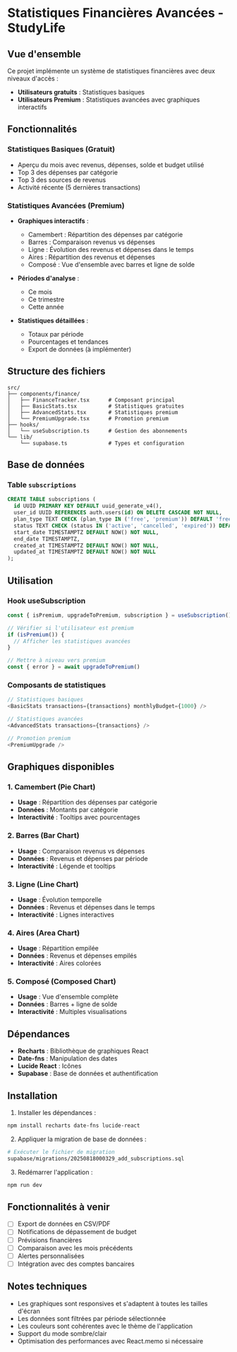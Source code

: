 # Statistiques Financières Avancées - StudyLife

## Vue d'ensemble

Ce projet implémente un système de statistiques financières avec deux niveaux d'accès :

- **Utilisateurs gratuits** : Statistiques basiques
- **Utilisateurs Premium** : Statistiques avancées avec graphiques interactifs

## Fonctionnalités

### Statistiques Basiques (Gratuit)
- Aperçu du mois avec revenus, dépenses, solde et budget utilisé
- Top 3 des dépenses par catégorie
- Top 3 des sources de revenus
- Activité récente (5 dernières transactions)

### Statistiques Avancées (Premium)
- **Graphiques interactifs** :
  - Camembert : Répartition des dépenses par catégorie
  - Barres : Comparaison revenus vs dépenses
  - Ligne : Évolution des revenus et dépenses dans le temps
  - Aires : Répartition des revenus et dépenses
  - Composé : Vue d'ensemble avec barres et ligne de solde

- **Périodes d'analyse** :
  - Ce mois
  - Ce trimestre
  - Cette année

- **Statistiques détaillées** :
  - Totaux par période
  - Pourcentages et tendances
  - Export de données (à implémenter)

## Structure des fichiers

```
src/
├── components/finance/
│   ├── FinanceTracker.tsx      # Composant principal
│   ├── BasicStats.tsx          # Statistiques gratuites
│   ├── AdvancedStats.tsx       # Statistiques premium
│   └── PremiumUpgrade.tsx      # Promotion premium
├── hooks/
│   └── useSubscription.ts      # Gestion des abonnements
└── lib/
    └── supabase.ts             # Types et configuration
```

## Base de données

### Table `subscriptions`
```sql
CREATE TABLE subscriptions (
  id UUID PRIMARY KEY DEFAULT uuid_generate_v4(),
  user_id UUID REFERENCES auth.users(id) ON DELETE CASCADE NOT NULL,
  plan_type TEXT CHECK (plan_type IN ('free', 'premium')) DEFAULT 'free',
  status TEXT CHECK (status IN ('active', 'cancelled', 'expired')) DEFAULT 'active',
  start_date TIMESTAMPTZ DEFAULT NOW() NOT NULL,
  end_date TIMESTAMPTZ,
  created_at TIMESTAMPTZ DEFAULT NOW() NOT NULL,
  updated_at TIMESTAMPTZ DEFAULT NOW() NOT NULL
);
```

## Utilisation

### Hook useSubscription
```typescript
const { isPremium, upgradeToPremium, subscription } = useSubscription()

// Vérifier si l'utilisateur est premium
if (isPremium()) {
  // Afficher les statistiques avancées
}

// Mettre à niveau vers premium
const { error } = await upgradeToPremium()
```

### Composants de statistiques
```typescript
// Statistiques basiques
<BasicStats transactions={transactions} monthlyBudget={1000} />

// Statistiques avancées
<AdvancedStats transactions={transactions} />

// Promotion premium
<PremiumUpgrade />
```

## Graphiques disponibles

### 1. Camembert (Pie Chart)
- **Usage** : Répartition des dépenses par catégorie
- **Données** : Montants par catégorie
- **Interactivité** : Tooltips avec pourcentages

### 2. Barres (Bar Chart)
- **Usage** : Comparaison revenus vs dépenses
- **Données** : Revenus et dépenses par période
- **Interactivité** : Légende et tooltips

### 3. Ligne (Line Chart)
- **Usage** : Évolution temporelle
- **Données** : Revenus et dépenses dans le temps
- **Interactivité** : Lignes interactives

### 4. Aires (Area Chart)
- **Usage** : Répartition empilée
- **Données** : Revenus et dépenses empilés
- **Interactivité** : Aires colorées

### 5. Composé (Composed Chart)
- **Usage** : Vue d'ensemble complète
- **Données** : Barres + ligne de solde
- **Interactivité** : Multiples visualisations

## Dépendances

- **Recharts** : Bibliothèque de graphiques React
- **Date-fns** : Manipulation des dates
- **Lucide React** : Icônes
- **Supabase** : Base de données et authentification

## Installation

1. Installer les dépendances :
```bash
npm install recharts date-fns lucide-react
```

2. Appliquer la migration de base de données :
```bash
# Exécuter le fichier de migration
supabase/migrations/20250818000329_add_subscriptions.sql
```

3. Redémarrer l'application :
```bash
npm run dev
```

## Fonctionnalités à venir

- [ ] Export de données en CSV/PDF
- [ ] Notifications de dépassement de budget
- [ ] Prévisions financières
- [ ] Comparaison avec les mois précédents
- [ ] Alertes personnalisées
- [ ] Intégration avec des comptes bancaires

## Notes techniques

- Les graphiques sont responsives et s'adaptent à toutes les tailles d'écran
- Les données sont filtrées par période sélectionnée
- Les couleurs sont cohérentes avec le thème de l'application
- Support du mode sombre/clair
- Optimisation des performances avec React.memo si nécessaire

